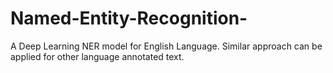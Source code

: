 # Named-Entity-Recognition-
A Deep Learning NER model for English Language. Similar approach can be applied for other language annotated text.
